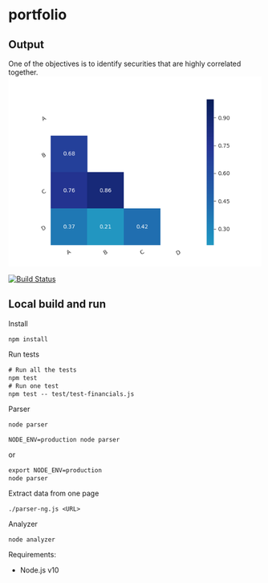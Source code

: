 # portfolio

## Output
One of the objectives is to identify securities that are highly correlated together.
![Example of output](correlations/picture.png "Example of output")

[![Build Status](https://travis-ci.org/egenerat/portfolio.svg?branch=master)](https://travis-ci.org/egenerat/portfolio)


## Local build and run
Install
```
npm install
```

Run tests
```
# Run all the tests
npm test
# Run one test
npm test -- test/test-financials.js
```

Parser
```
node parser
```

```
NODE_ENV=production node parser
```
or
```
export NODE_ENV=production
node parser
```

Extract data from one page
```
./parser-ng.js <URL>
```

Analyzer

```
node analyzer
```




Requirements:
- Node.js v10

